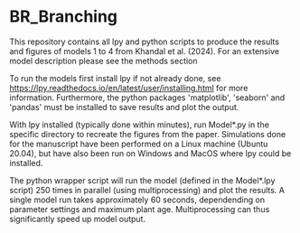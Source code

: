 # BR_Branching

This repository contains all lpy and python scripts to produce the results and figures of models 1 to 4 from  Khandal et al. (2024).
For an extensive model description please see the methods section

To run the models first install lpy if not already done, see https://lpy.readthedocs.io/en/latest/user/installing.html for more information.
Furthermore, the python packages 'matplotlib', 'seaborn' and 'pandas' must be installed to save results and plot the output.

With lpy installed (typically done within minutes), run Model*.py in the specific directory to recreate the figures from the paper.
Simulations done for the manuscript have been performed on a Linux machine (Ubuntu 20.04), but have also been run on Windows and MacOS where lpy could be installed.

The python wrapper script will run the model (defined in the Model*.lpy script) 250 times in parallel (using multiprocessing) and plot the results.
A single model run takes approximately 60 seconds, dependending on parameter settings and maximum plant age. Multiprocessing can thus significantly speed up model output.
